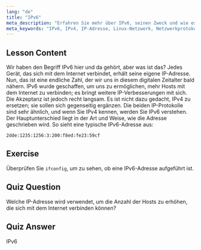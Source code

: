 ```yaml
---
lang: "de"
title: "IPv6"
meta_description: "Erfahren Sie mehr über IPv6, seinen Zweck und wie es IPv4 ergänzt. Verstehen Sie die IPv6-Adressierung und ihre Rolle bei der Verbindung weiterer Geräte mit dem Internet."
meta_keywords: "IPv6, IPv4, IP-Adresse, Linux-Netzwerk, Netzwerkprotokolle, Anfänger, Tutorial, Leitfaden"
---
```


## Lesson Content

Wir haben den Begriff IPv6 hier und da gehört, aber was ist das? Jedes Gerät, das sich mit dem Internet verbindet, erhält seine eigene IP-Adresse. Nun, das ist eine endliche Zahl, der wir uns in diesem digitalen Zeitalter bald nähern. IPv6 wurde geschaffen, um uns zu ermöglichen, mehr Hosts mit dem Internet zu verbinden; es bringt weitere IP-Verbesserungen mit sich. Die Akzeptanz ist jedoch recht langsam. Es ist nicht dazu gedacht, IPv4 zu ersetzen; sie sollen sich gegenseitig ergänzen. Die beiden IP-Protokolle sind sehr ähnlich, und wenn Sie IPv4 kennen, werden Sie IPv6 verstehen. Der Hauptunterschied liegt in der Art und Weise, wie die Adresse geschrieben wird. So sieht eine typische IPv6-Adresse aus:

```plaintext
2dde:1235:1256:3:200:f8ed:fe23:59cf
```

## Exercise

Überprüfen Sie `ifconfig`, um zu sehen, ob eine IPv6-Adresse aufgeführt ist.

## Quiz Question

Welche IP-Adresse wird verwendet, um die Anzahl der Hosts zu erhöhen, die sich mit dem Internet verbinden können?

## Quiz Answer

IPv6
